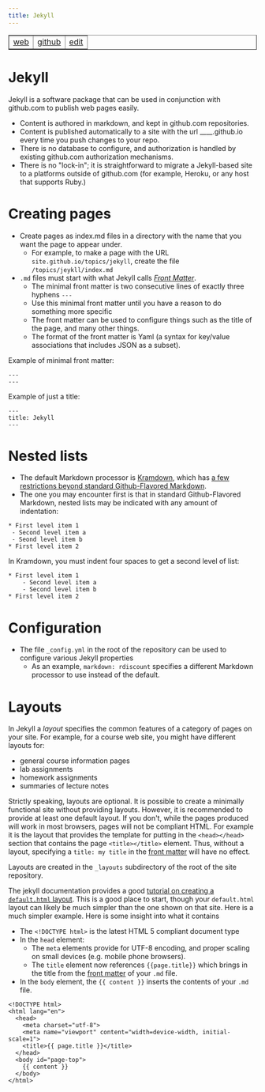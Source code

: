 ```yaml
---
title: Jekyll
---
```


<table border="1" style="width:auto;">
 <tr>
  <td><a href="https://UCSB-CS56-pconrad.github.io/topics/jekyll">web</a></td>
  <td><a href="https://github.com/UCSB-CS56-pconrad/UCSB-CS56-pconrad.github.io/blob/master/topics/jekyll/index.md">github</a></td>
  <td><a href="https://github.com/UCSB-CS56-pconrad/UCSB-CS56-pconrad.github.io/edit/master/topics/jekyll/index.md">edit</a></td>
 </tr>
</table>

# Jekyll

Jekyll is a software package that can be used in conjunction with github.com to publish web pages easily.   

* Content is authored in markdown, and kept in github.com repositories.
* Content is published automatically to a site with the url ____.github.io every time you push changes to your repo.
* There is no database to configure, and authorization is handled by existing github.com authorization mechanisms.
* There is no "lock-in"; it is straightforward to migrate a Jekyll-based site to a platforms outside of github.com (for example, Heroku, or any host that supports Ruby.)


# Creating pages

* Create pages as index.md files in a directory with the name that you want the page to appear under.
    - For example, to make a page with the URL `site.github.io/topics/jekyll`, create the file `/topics/jeykll/index.md`
* `.md` files must start with what Jekyll calls [*Front Matter*](https://jekyllrb.com/docs/frontmatter/).  
    - The minimal front matter is two consecutive lines of exactly three hyphens `---`
    - Use this minimal front matter until you have a reason to do something more specific
    - The front matter can be used to configure things such as the title of the page, and many other things.
    - The format of the front matter is Yaml (a syntax for key/value associations that includes JSON as a subset).

Example of minimal front matter:

~~~
---
---
~~~

Example of just a title:

~~~
---
title: Jekyll
---
~~~

# Nested lists

* The default Markdown processor is [Kramdown](http://kramdown.gettalong.org/), which has [a few restrictions beyond standard Github-Flavored Markdown](http://kramdown.gettalong.org/syntax.html).
* The one you may encounter first is that in standard Github-Flavored Markdown, nested lists may be indicated with any amount of indentation:

~~~
* First level item 1
 - Second level item a
 - Seond level item b
* First level item 2
~~~

In Kramdown, you must indent four spaces to get a second level of list:

~~~
* First level item 1
    - Second level item a
    - Second level item b
* First level item 2
~~~

# Configuration

* The file `_config.yml` in the root of the repository can be used to configure various Jekyll properties
    - As an example, `markdown: rdiscount` specifies a different Markdown processor to use instead of the default.

# Layouts

In Jekyll a  *layout* specifies the common features of a category of pages on your site.   For example, for a course web site, you might have different layouts for:
* general course information pages
* lab assignments
* homework assignments
* summaries of lecture notes

Strictly speaking, layouts are optional.   It is possible to create a minimally functional site without providing layouts.  However, it is recommended to provide at least one default layout.   If you don't, while the pages produced will work in most browsers, pages will not be compliant HTML.   For example it is the layout that provides the template for putting in the `<head></head>` section that contains the page `<title></title>` element.   Thus, without a layout, specifying a `title: my title` in the [front matter](https://jekyllrb.com/docs/frontmatter/) will have no effect.

Layouts are created in the `_layouts` subdirectory of the root of the site repository.

The jekyll documentation provides a good [tutorial on creating a `default.html` layout](http://jekyll.tips/guide/layouts/).  This is a good place to start, though your `default.html` layout can likely be much simpler than the one shown on that site.  Here is a much simpler example.     Here is some insight into what it contains
* The `<!DOCTYPE html>` is the latest HTML 5 compliant document type
* In the `head` element:
    * The `meta` elements provide for UTF-8 encoding, and proper scaling on small devices (e.g. mobile phone browsers).  
    * The `title` element now references `{{page.title}}` which brings in the title from the [front matter](https://jekyllrb.com/docs/frontmatter/) of your `.md` file.
* In the `body` element, the `{{ content }}` inserts the contents of your `.md` file. 

~~~
<!DOCTYPE html>
<html lang="en">
  <head>
    <meta charset="utf-8">
    <meta name="viewport" content="width=device-width, initial-scale=1">
    <title>{{ page.title }}</title>
  </head>
  <body id="page-top">
    {{ content }}
  </body>
</html>
~~~
